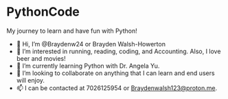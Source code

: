 # PythonCode
My journey to learn and have fun with Python!
- 👋 Hi, I’m @Braydenw24 or Brayden Walsh-Howerton
- 👀 I’m interested in running, reading, coding, and Accounting. Also, I love beer and movies!
- 🌱 I’m currently learning Python with Dr. Angela Yu.
- 💞️ I’m looking to collaborate on anything that I can learn and end users will enjoy.
- 📫 I can be contacted at 7026125954 or Braydenwalsh123@proton.me. 
